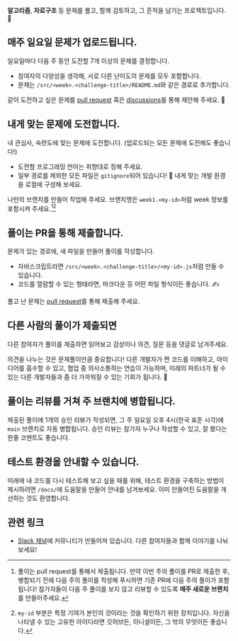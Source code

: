 **알고리즘**, **자료구조** 등 문제를 풀고, 함께 검토하고, 그 흔적을 남기는 프로젝트입니다. :paw_prints:

## 매주 일요일 문제가 업로드됩니다.

일요일마다 다음 주 동안 도전할 7개 이상의 문제를 결정합니다.

- 참여자의 다양성을 생각해, 서로 다른 난이도의 문제를 모두 포함합니다.
- 문제는 `/src/<week>.<challenge-title>/README.md`와 같은 경로로 추가합니다.

같이 도전하고 싶은 문제를 [pull request](https://github.com/smh-algorithms/algorithms/compare) 혹은 [discussions](https://github.com/smh-algorithms/algorithms/discussions/new)를 통해 제안해 주세요. :blossom:

## 내게 맞는 문제에 도전합니다.

내 관심사, 숙련도에 맞는 문제에 도전합니다. (업로드되는 모든 문제에 도전해도 좋습니다!)

- 도전할 프로그래밍 언어는 취향대로 정해 주세요.
- 일부 경로를 제외한 모든 파일은 `gitignore`되어 있습니다! :clap: 내게 맞는 개발 환경을 로컬에 구성해 보세요.

나만의 브랜치를 만들어 작업해 주세요. 브랜치명은 `week1.<my-id>`처럼 week 정보를 포함시켜 주세요.[^1][^2]

## 풀이는 PR을 통해 제출합니다.

문제가 있는 경로에, 새 파일을 만들어 풀이를 작성합니다.

- 자바스크립트라면 `/src/<week>.<challenge-title>/<my-id>.js`처럼 만들 수 있습니다.
- 코드를 열람할 수 있는 형태라면, 마크다운 등 어떤 파일 형식이든 좋습니다. :writing_hand:

풀고 난 문제는 [pull request](https://github.com/smh-algorithms/algorithms/compare)를 통해 제출해 주세요.

## 다른 사람의 풀이가 제출되면

다른 참여자가 풀이를 제출하면 읽어보고 감상이나 의견, 질문 등을 댓글로 남겨주세요.

의견을 나누는 것은 문제풀이만큼 중요합니다! 다른 개발자가 짠 코드를 이해하고, 아이디어를 흡수할 수 있고, 협업 중 의사소통하는 연습이 가능하며, 미래의 파트너가 될 수 있는 다른 개발자들과 좀 더 가까워질 수 있는 기회가 됩니다. :beers:

## 풀이는 리뷰를 거쳐 주 브랜치에 병합됩니다.

제출된 풀이에 1개의 승인 리뷰가 작성되면, 그 주 일요일 오후 4시(한국 표준 시각)에 `main` 브랜치로 자동 병합됩니다. 승인 리뷰는 참가자 누구나 작성할 수 있고, 잘 봤다는 한줄 코멘트도 좋습니다.

## 테스트 환경을 안내할 수 있습니다.

미래에 내 코드를 다시 테스트해 보고 싶을 때를 위해, 테스트 환경을 구축하는 방법이 제시하려면 `/docs/`에 도움말을 만들어 안내를 남겨보세요. 이미 만들어진 도움말을 개선하는 것도 환영합니다.

## 관련 링크

- [Slack 채널](smcalgos.slack.com)에 커뮤니티가 만들어져 있습니다. 다른 참여자들과 함께 이야기를 나눠 보세요!

<!-- ALL-CONTRIBUTORS-LIST:START - Do not remove or modify this section -->
<!-- ALL-CONTRIBUTORS-LIST:END -->

[^1]: 풀이는 pull request를 통해서 제출됩니다. 만약 이번 주의 풀이를 PR로 제출한 후, 병합되기 전에 다음 주의 풀이를 작성해 푸시하면 기존 PR에 다음 주의 풀이가 포함됩니다! 참가자들이 다음 주 풀이를 보지 않고 리뷰할 수 있도록 **매주 새로운 브랜치**를 만들어주세요.
[^2]: `my-id` 부분은 특정 기여가 본인의 것이라는 것을 확인하기 위한 장치입니다. 자신을 나타낼 수 있는 고유한 아이디라면 깃허브든, 이니셜이든, 그 밖의 무엇이든 좋습니다.
